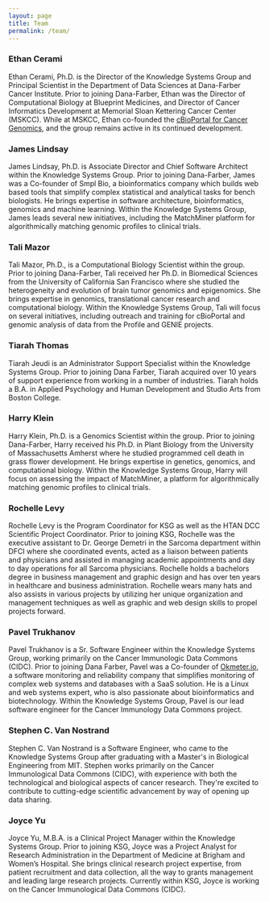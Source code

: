 ```yaml
---
layout: page
title: Team
permalink: /team/
---
```


### Ethan Cerami
Ethan Cerami, Ph.D. is the Director of the Knowledge Systems Group and Principal Scientist in the Department of Data Sciences at Dana-Farber Cancer Institute. Prior to joining Dana-Farber, Ethan was the Director of Computational Biology at Blueprint Medicines, and Director of Cancer Informatics Development at Memorial Sloan Kettering Cancer Center (MSKCC).  While at MSKCC, Ethan co-founded the <a href="http://cbioportal.org">cBioPortal for Cancer Genomics</a>, and the group remains active in its continued development.

### James Lindsay
James Lindsay, Ph.D. is Associate Director and Chief Software Architect within the Knowledge Systems Group.  Prior to joining Dana-Farber, James was a Co-founder of Smpl Bio, a bioinformatics company which builds web based tools that simplify complex statistical and analytical tasks for bench biologists.  He brings expertise in software architecture, bioinformatics, genomics and machine learning.  Within the Knowledge Systems Group, James leads several new initiatives, including the MatchMiner platform for algorithmically matching genomic profiles to clinical trials.

### Tali Mazor
Tali Mazor, Ph.D., is a Computational Biology Scientist within the group. Prior to joining Dana-Farber, Tali received her Ph.D. in Biomedical Sciences from the University of California San Francisco where she studied the heterogeneity and evolution of brain tumor genomics and epigenomics. She brings expertise in genomics, translational cancer research and computational biology. Within the Knowledge Systems Group, Tali will focus on several initiatives, including outreach and training for cBioPortal and genomic analysis of data from the Profile and GENIE projects.

### Tiarah Thomas
Tiarah Jeudi is an Administrator Support Specialist within the Knowledge Systems Group. Prior to joining Dana Farber, Tiarah acquired over 10 years of support experience from working in a number of industries. Tiarah holds a B.A. in Applied Psychology and Human Development and Studio Arts from Boston College.

### Harry Klein
Harry Klein, Ph.D. is a Genomics Scientist within the group. Prior to joining Dana-Farber, Harry received his Ph.D. in Plant Biology from the University of Massachusetts Amherst where he studied programmed cell death in grass flower development. He brings expertise in genetics, genomics, and computational biology. Within the Knowledge Systems Group, Harry will focus on assessing the impact of MatchMiner, a platform for algorithmically matching genomic profiles to clinical trials. 

### Rochelle Levy
Rochelle Levy is the Program Coordinator for KSG as well as the HTAN DCC Scientific Project Coordinator. Prior to joining KSG, Rochelle was the executive assistant to Dr. George Demetri in the Sarcoma department within DFCI where she coordinated events, acted as a liaison between patients and physicians and assisted in managing academic appointments and day to day operations for all Sarcoma physicians. Rochelle holds a bachelors degree in business management and graphic design and has over ten years in healthcare and business administration. Rochelle wears many hats and also assists in various projects by utilizing her unique organization and management techniques as well as graphic and web design skills to propel projects forward.

### Pavel Trukhanov 
Pavel Trukhanov is a Sr. Software Engineer within the Knowledge Systems Group, working primarily on the Cancer Immunologic Data Commons (CIDC).  Prior to joining Dana Farber, Pavel was a Co-founder of [Okmeter.io](http://okmeter.io), a software monitoring and reliability company that simplifies monitoring of complex web systems and databases with a SaaS solution. He is a Linux and web systems expert, who is also passionate about bioinformatics and biotechnology. Within the Knowledge Systems Group, Pavel is our lead software engineer for the Cancer Immunology Data Commons project.

### Stephen C. Van Nostrand
Stephen C. Van Nostrand is a Software Engineer, who came to the Knowledge Systems Group after graduating with a Master's in Biological Engineering from MIT. Stephen works primarily on the Cancer Immunological Data Commons (CIDC), with experience with both the technological and biological aspects of cancer research. They're excited to contribute to cutting-edge scientific advancement by way of opening up data sharing.

### Joyce Yu
Joyce Yu, M.B.A. is a Clinical Project Manager within the Knowledge Systems Group. Prior to joining KSG, Joyce was a Project Analyst for Research Administration in the Department of Medicine at Brigham and Women’s Hospital. She brings clinical research project expertise, from patient recruitment and data collection, all the way to grants management and leading large research projects. Currently within KSG, Joyce is working on the Cancer Immunological Data Commons (CIDC).
